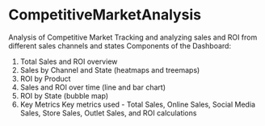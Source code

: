 # CompetitiveMarketAnalysis
Analysis of Competitive Market
Tracking and analyzing sales and ROI from different sales channels and states
Components of the Dashboard:
1. Total Sales and ROI overview
2. Sales by Channel and State (heatmaps and treemaps)
3. ROI by Product
4. Sales and ROI over time (line and bar chart)
5. ROI by State (bubble map)
6. Key Metrics
Key metrics used - Total Sales, Online Sales, Social Media Sales, Store Sales, Outlet Sales, and ROI calculations
